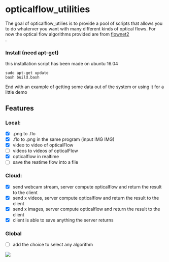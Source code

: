 opticalflow_utilities
======================
The goal of opticalflow_utilies is to provide a pool of scripts that allows you to do whaterver you want with many different 
kinds of optical flows. For now the optical flow algorithms provided are from <a href="https://github.com/lmb-freiburg/flownet2" target="_blank">flownet2</a><br>.


### Install (need apt-get)

this installation script has been made on ubuntu 16.04

```
sudo apt-get update
bash build.bash
```

End with an example of getting some data out of the system or using it for a little demo


## Features

### Local:

- [x] .png to .flo
- [x] .flo to .png in the same program (input IMG IMG)
- [x] video to video of opticalFlow
- [ ] videos to videos of opticalFlow
- [x] opticalflow in realtime
- [ ] save the reatime flow into a file

### Cloud:
- [x] send webcam stream, server compute opticalflow and return the result to the client
- [x] send x videos, server compute opticalflow and return the result to the client
- [x] send x images, server compute opticalflow and return the result to the client
- [x] client is able to save anything the server returns

### Global
- [ ] add the choice to select any algorithm

![](https://github.com/Cjdcoy/opticalflow_utilities/blob/master/documents/OF.gif)

